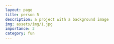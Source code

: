 ```yaml
---
layout: page
title: person 5
description: a project with a background image
img: assets/img/1.jpg
importance: 3
category: fun
---
```

